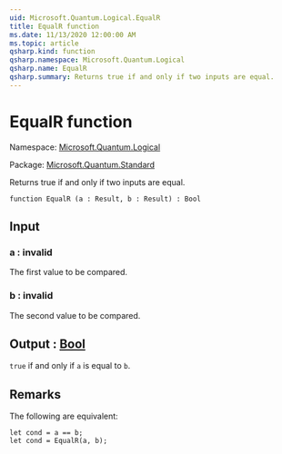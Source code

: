 ```yaml
---
uid: Microsoft.Quantum.Logical.EqualR
title: EqualR function
ms.date: 11/13/2020 12:00:00 AM
ms.topic: article
qsharp.kind: function
qsharp.namespace: Microsoft.Quantum.Logical
qsharp.name: EqualR
qsharp.summary: Returns true if and only if two inputs are equal.
---
```


# EqualR function

Namespace: [Microsoft.Quantum.Logical](xref:Microsoft.Quantum.Logical)

Package: [Microsoft.Quantum.Standard](https://nuget.org/packages/Microsoft.Quantum.Standard)


Returns true if and only if two inputs are equal.

```qsharp
function EqualR (a : Result, b : Result) : Bool
```


## Input

### a : __invalid<Result>__

The first value to be compared.


### b : __invalid<Result>__

The second value to be compared.



## Output : [Bool](xref:microsoft.quantum.lang-ref.bool)

`true` if and only if `a` is equal to `b`.

## Remarks

The following are equivalent:```Q#let cond = a == b;let cond = EqualR(a, b);```